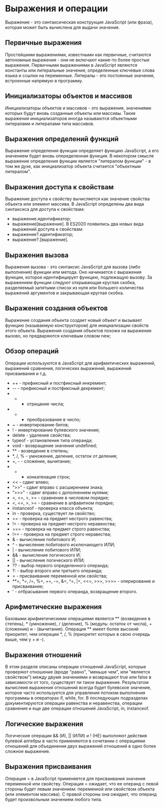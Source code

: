 # Выражения и операции
Выражение - это синтаксическая конструкция JavaScript (или фраза), которая может быть вычислена для выдачи значения.

## Первичные выражения
Простейшими выражениями, известными как первичные, считаются автономные выражения - они не включают какие-то более простые выражения. Первичными выражениями в JavaScript являются константы или литеральные значения, определенные ключевые слова языка и ссылки на переменные.
Литералы - это постоянные значения, встроенные напрямую в программу.

## Инициализаторы объектов и массивов
Инициализаторы объектов и массивов - это выражения, значениями которых будут вновь созданные объекты или массивы. Такие выражения инициализаторов иногда называются объектными литералами и литералами типа массивов.

## Выражения определений функций
Выражение определения функции определяет функцию JavaScript, а его значением будет вновь опеределенная функция. В некотором смысле выражение определения функции является "литералом функции" - в том же духе, как инициализатор объекта считается "объектным литералом".

## Выражения доступа к свойствам
Выражение доступа к свойству вычисляется как значение свойства объекта или элемент массива. В JavaScript определены два вида синтаксиса для доступа к свойствам:
- выражение.идентификатор;
- выражение[выражение].
В ES2020 появились два новых вида выражений доступа к свойствам:
- выражение?.идентификатор;
- выражение?.[выражение].

## Выражения вызова
Выражения вызова - это синтаксис JavaScript для вызова (либо выполнения) функции или метода. Оно начинается с выражения функции, которое идентифицирует функцию, подлежащую вызову. За выражением функции следуют открывающая круглая скобка, разделяемый запятыми список из нуля или большего количества выражений аргументов и закрывающая круглая скобка.

## Выражения создания объектов
Выражение создания объекта создает новый объект и вызывает функцию (называемую конструктором) для инициализации свойств этого объекта. Выражения создания объектов похожи на выражения вызово, но предваряются ключевым словом new;

## Обзор операций
Операции используются в JavaScript для арифмитических выражений, выражений сравнения, логических выражений, выражений присваивания и т.д.
- ++ - префиксный и постфиксный инкремент;
- -- - префиксный и постфиксный декремент;
- - - отрицание числа;
- + - преобразование в число;
- ~ - инвертирование битов;
- ! - инвертирование булевского значения;
- delete - удаление свойства;
- typeof - установление типа операнда;
- void - возвращение значения undefined;
- ** - возведение в степень;
- *, /, % - умножение, деление, остаток от деления;
- +, - - сложение, вычитание;
- + - конкатенация строк;
- << - сдвиг влево;
- ">>" - сдвиг вправо с расширением знака;
- ">>>" - сдвиг вправо с дополнением нулями;
- <, <=, >, >= - сравнение в числовом порядке;
- <, <=, >, >= - сравнение в алфавитном порядке;
- instanceof - проверка класса объекта;
- in - проверка, существует ли свойство;
- == - проверка на предмет нестрого равенства;
- != - проверка на предмет нестрого неравенства;
- === - проверка на предмет строго равенства;
- !== - проверка на предмет строго неравества;
- & - вычисление побитового И;
- ^ - вычисление побитового исключающего ИЛИ;
- | - вычисление побитового ИЛИ;
- && - вычисление логического И;
- || - вычисление логического ИЛИ;
- ?? - выбор первого определенного операнда;
- ?: - выбор второго или третьего операнда;
- = - присваивание переменной или свойства;
- **=, *=, /=, %=, +=, -=, &=, ^=, |=, <<=, >>=, >>>= - оперирование и присваивание;
- ' - отбрасывание первого операнда, возвращение второго.

## Арифметические выражения
Базовыми арифметическими операциями является ** (возведение в степень), * (умножение), / (деление), % (модуль: остаток от числа), + (сложение) и - (вычитание).
Операция ** имеет более высокий приоритет, чем операции *, /, % (приоритет которых в свою очередь выше, чем у + и -).

## Выражения отношений
В этом разделе описаны операции отношений JavaScript, которые проверяют отношение (вроде "равно", "меньше чем", или "является свойством") между двумя значениями и возвращают true или false в зависимости от того, существует ли такое выражение.
Результатом вычислеия выражения отношений всегда будет булевское значение, которое часто используется для управления потоком выполнения программы в операторах if, while, for. В последующих подразделах документируются операции равенства и неравенства, операции сравнения и еще две операции отношений JavaScript, in, instanceof.

## Логические выражения
Логические операции && (И), || (ИЛИ) и ! (НЕ) выполняют действия булевой алгебры в часто применяются в сочетании с операциями отношений для объединения двух выражений отношений в одно более сложное выражение.

## Выражения присваивания
Операция = в JavaScript применяется для присваивания значения переменной или свойству. Операция = ожидает, что ее операнд с левой стороны будет левым значением: переменной или свойством объекта (или элементом массива). С правой стороны она ожидает, что операнд будет произвольным значением любого типа.